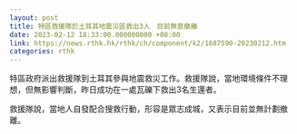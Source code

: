 ```yaml
---
layout: post
title: 特區救援隊於土耳其地震災區救出3人　目前無意撤離
date: 2023-02-12 18:33:00.000000000 +08:00
link: https://news.rthk.hk/rthk/ch/component/k2/1687590-20230212.htm
categories: rthk
---
```


特區政府派出救援隊到土耳其參與地震救災工作。救援隊說，當地環境條件不理想，但無影響判斷，昨日成功在一處瓦礫下救出3名生還者。

救援隊說，當地人自發配合搜救行動，形容是眾志成城，又表示目前並無計劃撤離。
